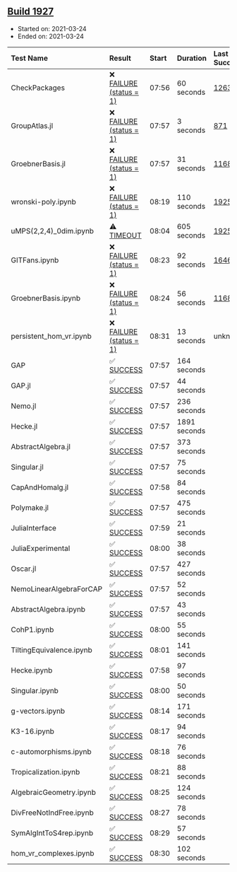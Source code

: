 ## [Build 1927](https://oscarci.mathematik.uni-kl.de/job/oscar-stable/1927/)

* Started on: 2021-03-24
* Ended on: 2021-03-24

| Test Name    | Result | Start | Duration | Last Success | First Failure |
|:-------------|:-------|:------|:---------|:-------------|:--------------|
| CheckPackages | ❌ [FAILURE (status = 1)](https://oscarci.mathematik.uni-kl.de/job/oscar-stable/1927/artifact/logs/build-1927/CheckPackages.log) | 07:56 | 60 seconds | [1263](https://oscarci.mathematik.uni-kl.de/job/oscar-stable/1263/) | [1264](https://oscarci.mathematik.uni-kl.de/job/oscar-stable/1264/) |
| GroupAtlas.jl | ❌ [FAILURE (status = 1)](https://oscarci.mathematik.uni-kl.de/job/oscar-stable/1927/artifact/logs/build-1927/GroupAtlas.jl.log) | 07:57 | 3 seconds | [871](https://oscarci.mathematik.uni-kl.de/job/oscar-stable/871/) | [872](https://oscarci.mathematik.uni-kl.de/job/oscar-stable/872/) |
| GroebnerBasis.jl | ❌ [FAILURE (status = 1)](https://oscarci.mathematik.uni-kl.de/job/oscar-stable/1927/artifact/logs/build-1927/GroebnerBasis.jl.log) | 07:57 | 31 seconds | [1168](https://oscarci.mathematik.uni-kl.de/job/oscar-stable/1168/) | [1169](https://oscarci.mathematik.uni-kl.de/job/oscar-stable/1169/) |
| wronski-poly.ipynb | ❌ [FAILURE (status = 1)](https://oscarci.mathematik.uni-kl.de/job/oscar-stable/1927/artifact/logs/build-1927/wronski-poly.ipynb.log) | 08:19 | 110 seconds | [1925](https://oscarci.mathematik.uni-kl.de/job/oscar-stable/1925/) | [1926](https://oscarci.mathematik.uni-kl.de/job/oscar-stable/1926/) |
| uMPS(2,2,4)_0dim.ipynb | ⚠ [TIMEOUT](https://oscarci.mathematik.uni-kl.de/job/oscar-stable/1927/artifact/logs/build-1927/uMPS-2-2-4-_0dim.ipynb.log) | 08:04 | 605 seconds | [1925](https://oscarci.mathematik.uni-kl.de/job/oscar-stable/1925/) | [1926](https://oscarci.mathematik.uni-kl.de/job/oscar-stable/1926/) |
| GITFans.ipynb | ❌ [FAILURE (status = 1)](https://oscarci.mathematik.uni-kl.de/job/oscar-stable/1927/artifact/logs/build-1927/GITFans.ipynb.log) | 08:23 | 92 seconds | [1646](https://oscarci.mathematik.uni-kl.de/job/oscar-stable/1646/) | [1647](https://oscarci.mathematik.uni-kl.de/job/oscar-stable/1647/) |
| GroebnerBasis.ipynb | ❌ [FAILURE (status = 1)](https://oscarci.mathematik.uni-kl.de/job/oscar-stable/1927/artifact/logs/build-1927/GroebnerBasis.ipynb.log) | 08:24 | 56 seconds | [1168](https://oscarci.mathematik.uni-kl.de/job/oscar-stable/1168/) | [1169](https://oscarci.mathematik.uni-kl.de/job/oscar-stable/1169/) |
| persistent_hom_vr.ipynb | ❌ [FAILURE (status = 1)](https://oscarci.mathematik.uni-kl.de/job/oscar-stable/1927/artifact/logs/build-1927/persistent_hom_vr.ipynb.log) | 08:31 | 13 seconds | unknown | unknown |
| GAP | ✅ [SUCCESS](https://oscarci.mathematik.uni-kl.de/job/oscar-stable/1927/artifact/logs/build-1927/GAP.log) | 07:57 | 164 seconds |  |  |
| GAP.jl | ✅ [SUCCESS](https://oscarci.mathematik.uni-kl.de/job/oscar-stable/1927/artifact/logs/build-1927/GAP.jl.log) | 07:57 | 44 seconds |  |  |
| Nemo.jl | ✅ [SUCCESS](https://oscarci.mathematik.uni-kl.de/job/oscar-stable/1927/artifact/logs/build-1927/Nemo.jl.log) | 07:57 | 236 seconds |  |  |
| Hecke.jl | ✅ [SUCCESS](https://oscarci.mathematik.uni-kl.de/job/oscar-stable/1927/artifact/logs/build-1927/Hecke.jl.log) | 07:57 | 1891 seconds |  |  |
| AbstractAlgebra.jl | ✅ [SUCCESS](https://oscarci.mathematik.uni-kl.de/job/oscar-stable/1927/artifact/logs/build-1927/AbstractAlgebra.jl.log) | 07:57 | 373 seconds |  |  |
| Singular.jl | ✅ [SUCCESS](https://oscarci.mathematik.uni-kl.de/job/oscar-stable/1927/artifact/logs/build-1927/Singular.jl.log) | 07:57 | 75 seconds |  |  |
| CapAndHomalg.jl | ✅ [SUCCESS](https://oscarci.mathematik.uni-kl.de/job/oscar-stable/1927/artifact/logs/build-1927/CapAndHomalg.jl.log) | 07:58 | 84 seconds |  |  |
| Polymake.jl | ✅ [SUCCESS](https://oscarci.mathematik.uni-kl.de/job/oscar-stable/1927/artifact/logs/build-1927/Polymake.jl.log) | 07:57 | 475 seconds |  |  |
| JuliaInterface | ✅ [SUCCESS](https://oscarci.mathematik.uni-kl.de/job/oscar-stable/1927/artifact/logs/build-1927/JuliaInterface.log) | 07:59 | 21 seconds |  |  |
| JuliaExperimental | ✅ [SUCCESS](https://oscarci.mathematik.uni-kl.de/job/oscar-stable/1927/artifact/logs/build-1927/JuliaExperimental.log) | 08:00 | 38 seconds |  |  |
| Oscar.jl | ✅ [SUCCESS](https://oscarci.mathematik.uni-kl.de/job/oscar-stable/1927/artifact/logs/build-1927/Oscar.jl.log) | 07:57 | 427 seconds |  |  |
| NemoLinearAlgebraForCAP | ✅ [SUCCESS](https://oscarci.mathematik.uni-kl.de/job/oscar-stable/1927/artifact/logs/build-1927/NemoLinearAlgebraForCAP.log) | 07:57 | 52 seconds |  |  |
| AbstractAlgebra.ipynb | ✅ [SUCCESS](https://oscarci.mathematik.uni-kl.de/job/oscar-stable/1927/artifact/logs/build-1927/AbstractAlgebra.ipynb.log) | 07:57 | 43 seconds |  |  |
| CohP1.ipynb | ✅ [SUCCESS](https://oscarci.mathematik.uni-kl.de/job/oscar-stable/1927/artifact/logs/build-1927/CohP1.ipynb.log) | 08:00 | 55 seconds |  |  |
| TiltingEquivalence.ipynb | ✅ [SUCCESS](https://oscarci.mathematik.uni-kl.de/job/oscar-stable/1927/artifact/logs/build-1927/TiltingEquivalence.ipynb.log) | 08:01 | 141 seconds |  |  |
| Hecke.ipynb | ✅ [SUCCESS](https://oscarci.mathematik.uni-kl.de/job/oscar-stable/1927/artifact/logs/build-1927/Hecke.ipynb.log) | 07:58 | 97 seconds |  |  |
| Singular.ipynb | ✅ [SUCCESS](https://oscarci.mathematik.uni-kl.de/job/oscar-stable/1927/artifact/logs/build-1927/Singular.ipynb.log) | 08:00 | 50 seconds |  |  |
| g-vectors.ipynb | ✅ [SUCCESS](https://oscarci.mathematik.uni-kl.de/job/oscar-stable/1927/artifact/logs/build-1927/g-vectors.ipynb.log) | 08:14 | 171 seconds |  |  |
| K3-16.ipynb | ✅ [SUCCESS](https://oscarci.mathematik.uni-kl.de/job/oscar-stable/1927/artifact/logs/build-1927/K3-16.ipynb.log) | 08:17 | 94 seconds |  |  |
| c-automorphisms.ipynb | ✅ [SUCCESS](https://oscarci.mathematik.uni-kl.de/job/oscar-stable/1927/artifact/logs/build-1927/c-automorphisms.ipynb.log) | 08:18 | 76 seconds |  |  |
| Tropicalization.ipynb | ✅ [SUCCESS](https://oscarci.mathematik.uni-kl.de/job/oscar-stable/1927/artifact/logs/build-1927/Tropicalization.ipynb.log) | 08:21 | 88 seconds |  |  |
| AlgebraicGeometry.ipynb | ✅ [SUCCESS](https://oscarci.mathematik.uni-kl.de/job/oscar-stable/1927/artifact/logs/build-1927/AlgebraicGeometry.ipynb.log) | 08:25 | 124 seconds |  |  |
| DivFreeNotIndFree.ipynb | ✅ [SUCCESS](https://oscarci.mathematik.uni-kl.de/job/oscar-stable/1927/artifact/logs/build-1927/DivFreeNotIndFree.ipynb.log) | 08:27 | 78 seconds |  |  |
| SymAlgIntToS4rep.ipynb | ✅ [SUCCESS](https://oscarci.mathematik.uni-kl.de/job/oscar-stable/1927/artifact/logs/build-1927/SymAlgIntToS4rep.ipynb.log) | 08:29 | 57 seconds |  |  |
| hom_vr_complexes.ipynb | ✅ [SUCCESS](https://oscarci.mathematik.uni-kl.de/job/oscar-stable/1927/artifact/logs/build-1927/hom_vr_complexes.ipynb.log) | 08:30 | 102 seconds |  |  |
